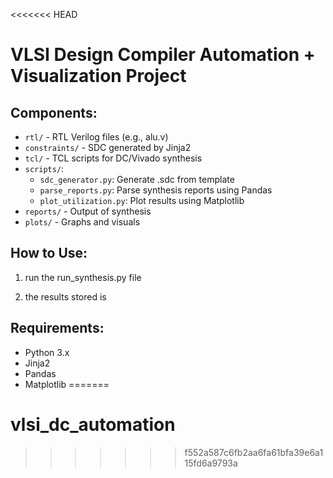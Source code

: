 <<<<<<< HEAD
# VLSI Design Compiler Automation + Visualization Project

## Components:
- `rtl/` - RTL Verilog files (e.g., alu.v)
- `constraints/` - SDC generated by Jinja2
- `tcl/` - TCL scripts for DC/Vivado synthesis
- `scripts/`:
  - `sdc_generator.py`: Generate .sdc from template
  - `parse_reports.py`: Parse synthesis reports using Pandas
  - `plot_utilization.py`: Plot results using Matplotlib
- `reports/` - Output of synthesis
- `plots/` - Graphs and visuals

## How to Use:
1. run the run_synthesis.py file

2. the results stored is 

## Requirements:
- Python 3.x
- Jinja2
- Pandas
- Matplotlib
=======
# vlsi_dc_automation
>>>>>>> f552a587c6fb2aa6fa61bfa39e6a115fd6a9793a
